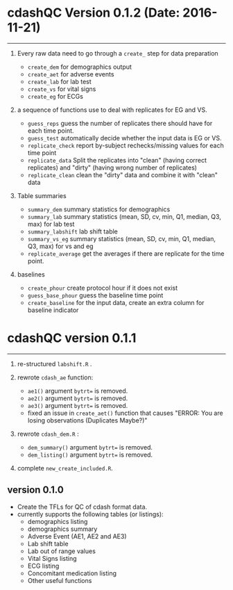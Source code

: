 
# cdashQC Version 0.1.2 (Date: 2016-11-21)
--------------
1. Every raw data need to go through a `create_` step for data preparation
      -  `create_dem` for demographics output
      -  `create_aet` for adverse events
      -  `create_lab` for lab test
      -  `create_vs` for vital signs
      -  `create_eg` for ECGs
2. a sequence of functions use to deal with replicates for EG and VS.
      -  `guess_reps` guess the number of replicates there should have for each time point. 
      -  `guess_test` automatically decide whether the input data is EG or VS.
      -  `replicate_check` report by-subject rechecks/missing values for each time point 
      -  `replicate_data`  Split the replicates into "clean" (having correct replicates) and "dirty" (having wrong number of replicates)
      -  `replicate_clean` clean the "dirty" data and combine it with "clean" data 
      
3. Table summaries
      -  `summary_dem` summary statistics for demographics 
      -  `summary_lab` summary statistics (mean, SD, cv, min, Q1, median, Q3, max) for lab test
      -  `summary_labshift` lab shift table 
      -  `summary_vs_eg` summary statistics (mean, SD, cv, min, Q1, median, Q3, max) for vs and eg
      -  `replicate_average` get the averages if there are replicate for the time point.
      
4. baselines
      -  `create_phour` create protocol hour if it does not exist 
      -  `guess_base_phour`  guess the baseline time point 
      -  `create_baseline`   for the input data, create an extra column for baseline indicator
      

# cdashQC version 0.1.1
-------------

1.  re-structured `labshift.R` .
2.  rewrote `cdash_ae` function:
    -   `ae1()` argument `bytrt=` is removed.
    -   `ae2()` argument `bytrt=` is removed.
    -   `ae3()` argument `bytrt=` is removed.
    -   fixed an issue in `create_aet()` function that causes "ERROR:
        You are losing observations (Duplicates Maybe?)"

3.  rewrote `cdash_dem.R` :
    -   `dem_summary()` argument `bytrt=` is removed.
    -   `dem_listing()` argument `bytrt=` is removed.

4.  complete `new_create_included.R`.

version 0.1.0
-------------

-   Create the TFLs for QC of cdash format data.
-   currently supports the following tables (or listings):
    -   demographics listing
    -   demographics summary
    -   Adverse Event (AE1, AE2 and AE3)
    -   Lab shift table
    -   Lab out of range values
    -   Vital Signs listing
    -   ECG listing
    -   Concomitant medication listing
    -   Other useful functions
